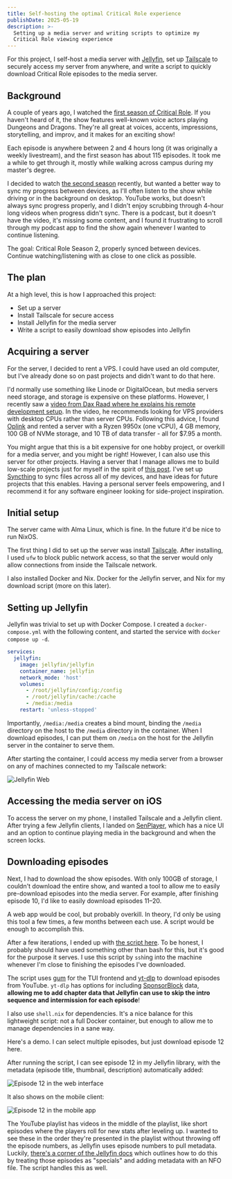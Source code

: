 ```yaml
---
title: Self-hosting the optimal Critical Role experience
publishDate: 2025-05-19
description: >-
  Setting up a media server and writing scripts to optimize my
  Critical Role viewing experience
---
```


For this project, I self-host a media server with
[Jellyfin](https://jellyfin.org), set up [Tailscale](http://tailscale.com) to
securely access my server from anywhere, and write a script to quickly download
Critical Role episodes to the media server.

## Background

A couple of years ago, I watched the [first season of Critical
Role](https://youtube.com/playlist?list=PL7atuZxmT954bCkC062rKwXTvJtcqFB8i). If
you haven't heard of it, the show features well-known voice actors playing
Dungeons and Dragons. They're all great at voices, accents, impressions,
storytelling, and improv, and it makes for an exciting show!

Each episode is anywhere between 2 and 4 hours long (it was originally a weekly
livestream), and the first season has about 115 episodes. It took me a while to
get through it, mostly while walking across campus during my master's degree.

I decided to watch [the second
season](https://youtube.com/playlist?list=PL1tiwbzkOjQxD0jjAE7PsWoaCrs0EkBH2&si=jC5UJZD0Azj31FCR)
recently, but wanted a better way to sync my progress between devices, as I'll
often listen to the show while driving or in the background on desktop. YouTube
works, but doesn't always sync progress properly, and I didn't enjoy scrubbing
through 4-hour long videos when progress didn't sync. There is a podcast, but it
doesn't have the video, it's missing some content, and I found it frustrating to
scroll through my podcast app to find the show again whenever I wanted to
continue listening.

The goal: Critical Role Season 2, properly synced between devices. Continue
watching/listening with as close to one click as possible. 

## The plan

At a high level, this is how I approached this project:

- Set up a server
- Install Tailscale for secure access
- Install Jellyfin for the media server
- Write a script to easily download show episodes into Jellyfin

## Acquiring a server

For the server, I decided to rent a VPS. I could have used an old computer, but
I've already done so on past projects and didn't want to do that here.

I'd normally use something like Linode or DigitalOcean, but media servers need
storage, and storage is expensive on these platforms. However, I recently saw a
[video from Dax Raad where he explains his remote development
setup](https://youtu.be/KQ2gz5i7VAA). In the video, he recommends looking for
VPS providers with desktop CPUs rather than server CPUs. Following this advice,
I found [Oplink](https://oplink.net) and rented a server with a Ryzen 9950x (one
vCPU), 4 GB memory, 100 GB of NVMe storage, and 10 TB of data transfer - all for
$7.95 a month.

You might argue that this is a bit expensive for one hobby project, or overkill
for a media server, and you might be right! However, I can also use this server
for other projects. Having a server that I manage allows me to build low-scale
projects just for myself in the spirit of [this
post](https://thesephist.com/posts/tools/). I've set up
[Syncthing](https://syncthing.net/) to sync files across all of my devices, and
have ideas for future projects that this enables. Having a personal server feels
empowering, and I recommend it for any software engineer looking for
side-project inspiration.

## Initial setup

The server came with Alma Linux, which is fine. In the future it'd be nice to
run NixOS.

The first thing I did to set up the server was install
[Tailscale](https://tailscale.com). After installing, I used `ufw` to block
public network access, so that the server would only allow connections from
inside the Tailscale network.

I also installed Docker and Nix. Docker for the Jellyfin server, and Nix for my
download script (more on this later).
  
## Setting up Jellyfin

Jellyfin was trivial to set up with Docker Compose. I created a
`docker-compose.yml` with the following content, and started the service with
`docker compose up -d`.

```yml
services:
  jellyfin:
    image: jellyfin/jellyfin
    container_name: jellyfin
    network_mode: 'host'
    volumes:
      - /root/jellyfin/config:/config
      - /root/jellyfin/cache:/cache
      - /media:/media
    restart: 'unless-stopped'
```

Importantly, `/media:/media` creates a bind mount, binding the `/media`
directory on the host to the `/media` directory in the container. When I
download episodes, I can put them on `/media` on the host for the Jellyfin
server in the container to serve them.

After starting the container, I could access my media server from a browser on
any of machines connected to my Tailscale network:

![Jellyfin Web](@images/critical-role-server/jellyfin-web.png)

## Accessing the media server on iOS

To access the server on my phone, I installed Tailscale and a Jellyfin client.
After trying a few Jellyfin clients, I landed on
[SenPlayer](https://apps.apple.com/us/app/senplayer-hdr-media-player/id6443975850),
which has a nice UI and an option to continue playing media in the background
and when the screen locks.

## Downloading episodes

Next, I had to download the show episodes. With only 100GB of storage, I
couldn't download the entire show, and wanted a tool to allow me to easily
pre-download episodes into the media server. For example, after finishing
episode 10, I'd like to easily download episodes 11–20.

A web app would be cool, but probably overkill. In theory, I'd only be using
this tool a few times, a few months between each use. A script would be enough
to accomplish this.

After a few iterations, I ended up with [the script
here](https://github.com/debashisbiswas/critical-role-dl/blob/main/download.sh).
To be honest, I probably should have used something other than bash for this,
but it's good for the purpose it serves. I use this script by `ssh`ing into the
machine whenever I'm close to finishing the episodes I've downloaded.

The script uses [gum](https://github.com/charmbracelet/gum) for the TUI frontend
and [yt-dlp](https://github.com/yt-dlp/yt-dlp) to download episodes from
YouTube. `yt-dlp` has options for including
[SponsorBlock](https://sponsor.ajay.app/) data, **allowing me to add chapter
data that Jellyfin can use to skip the intro sequence and intermission for each
episode**!

I also use `shell.nix` for dependencies. It's a nice balance for this
lightweight script: not a full Docker container, but enough to allow me to
manage dependencies in a sane way.

Here's a demo. I can select multiple episodes, but just download episode 12 here.

<script src="https://asciinema.org/a/720200.js" id="asciicast-720200" async="true"></script>

After running the script, I can see episode 12 in my Jellyfin library, with the
metadata (episode title, thumbnail, description) automatically added:

![Episode 12 in the web interface](@images/critical-role-server/episode12web.png)

It also shows on the mobile client:

![Episode 12 in the mobile app](@images/critical-role-server/episode12mobile.png)

The YouTube playlist has videos in the middle of the playlist, like short
episodes where the players roll for new stats after leveling up. I wanted to see
these in the order they're presented in the playlist without throwing off the
episode numbers, as Jellyfin uses episode numbers to pull metadata. Luckily,
[there's a corner of the Jellyfin
docs](https://jellyfin.org/docs/general/server/media/shows#show-specials) which
outlines how to do this by treating those episodes as "specials" and adding
metadata with an NFO file. The script handles this as well.
